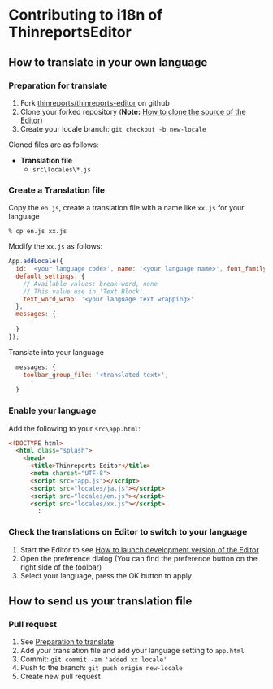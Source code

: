 # Contributing to i18n of ThinreportsEditor

## How to translate in your own language

### Preparation for translate

1. Fork [thinreports/thinreports-editor](https://github.com/thinreports/thinreports-editor) on github
2. Clone your forked repository (**Note:** [How to clone the source of the Editor](https://github.com/thinreports/thinreports-editor#how-to-clone-the-source-of-the-editor))
3. Create your locale branch: `git checkout -b new-locale`

Cloned files are as follows:

* **Translation file**
  * `src\locales\*.js`

### Create a Translation file

Copy the `en.js`, create a translation file with a name like `xx.js` for your language

    % cp en.js xx.js

Modify the `xx.js` as follows:

```javascript
App.addLocale({
  id: '<your language code>', name: '<your language name>', font_family: "'<best font-families in your language>'",
  default_settings: {
    // Available values: break-word, none
    // This value use in 'Text Block'
    text_word_wrap: '<your language text wrapping>'
  },
  messages: {
      :
  }
});
```

Translate into your language

```javascript
  messages: {
    toolbar_group_file: '<translated text>',
      :
  }
```

### Enable your language

Add the following to your `src\app.html`:

```html
<!DOCTYPE html>
  <html class="splash">
    <head>
      <title>Thinreports Editor</title>
      <meta charset="UTF-8">
      <script src="app.js"></script>
      <script src="locales/ja.js"></script>
      <script src="locales/en.js"></script>
      <script src="locales/xx.js"></script>
        :
```

### Check the translations on Editor to switch to your language

1. Start the Editor to see [How to launch development version of the Editor](https://github.com/thinreports/thinreports-editor#how-to-launch-development-version-of-the-editor)
2. Open the preference dialog
(You can find the preference button on the right side of the toolbar)
3. Select your language, press the OK button to apply

## How to send us your translation file

### Pull request

1. See [Preparation to translate](https://github.com/thinreports/thinreports-editor/blob/master/doc/TRANSLATION.md#preparation-for-translate)
2. Add your translation file and add your language setting to `app.html`
3. Commit: `git commit -am 'added xx locale'`
4. Push to the branch: `git push origin new-locale`
5. Create new pull request
